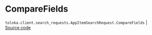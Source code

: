 # CompareFields
`toloka.client.search_requests.AppItemSearchRequest.CompareFields` | [Source code](https://github.com/Toloka/toloka-kit/blob/v0.1.24/src/client/search_requests.py#L1087)

